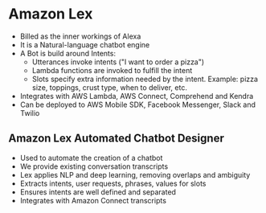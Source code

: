 # Amazon Lex

- Billed as the inner workings of Alexa
- It is a Natural-language chatbot engine
- A Bot is build around Intents:
    - Utterances invoke intents ("I want to order a pizza")
    - Lambda functions are invoked to fulfill the intent
    - Slots specify extra information needed by the intent. Example: pizza size, toppings, crust type, when to deliver, etc.
- Integrates with AWS Lambda, AWS Connect, Comprehend and Kendra
- Can be deployed to AWS Mobile SDK, Facebook Messenger, Slack and Twilio

## Amazon Lex Automated Chatbot Designer

- Used to automate the creation of a chatbot
- We provide existing conversation transcripts
- Lex applies NLP and deep learning, removing overlaps and ambiguity
- Extracts intents, user requests, phrases, values for slots
- Ensures intents are well defined and separated
- Integrates with Amazon Connect transcripts